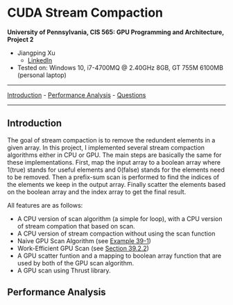 CUDA Stream Compaction
======================

**University of Pennsylvania, CIS 565: GPU Programming and Architecture, Project 2**

* Jiangping Xu
  * [LinkedIn](https://www.linkedin.com/in/jiangping-xu-365b19134/)
* Tested on: Windows 10, i7-4700MQ @ 2.40GHz 8GB, GT 755M 6100MB (personal laptop)
_________________________________________________________________________
[Introduction](#Stream-Compaction) - [Performance Analysis](#performance-analysis) - [Questions](#questions)
_________________________________________________________________________
## Introduction
The goal of stream compaction is to remove the redundent elements in a given array. In this project, I implemented several stream compaction algorithms either in CPU or GPU. The main steps are basically the same for these implementations. First, map the input array to a boolean array where 1(true) stands for useful elements and 0(false) stands for the elements need to be removed. Then a prefix-sum scan is performed to find the indices of the elements we keep in the output array. Finally scatter the elements based on the boolean array and the index array to get the final result.

All features are as follows:
* A CPU version of scan algorithm (a simple for loop), with a CPU version of stream compation that based on scan.
* A CPU version of stream compaction without using the scan function
* Naive GPU Scan Algorithm (see [Example 39-1](https://developer.nvidia.com/gpugems/GPUGems3/gpugems3_ch39.html))
* Work-Efficient GPU Scan (see [Section 39.2.2](https://developer.nvidia.com/gpugems/GPUGems3/gpugems3_ch39.html))
* A GPU scatter funtion and a mapping to boolean array function that are used by both of the GPU scan algorithm.
* A GPU scan using Thrust library.

## Performance Analysis



